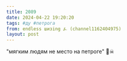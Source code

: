 ```yaml
---
title: 2089
date: 2024-04-22 19:20:20
tags: #ду #петрога
from: endless шизing ⍼ (channel1162404975)
layout: post
---
```


"мягким людям не место на петроге" 🤡☠

 
